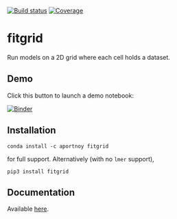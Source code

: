 [![Build status](https://travis-ci.org/kutaslab/fitgrid.svg?branch=master)](https://travis-ci.org/kutaslab/fitgrid)
[![Coverage](https://codecov.io/gh/kutaslab/fitgrid/branch/master/graph/badge.svg)](https://codecov.io/gh/kutaslab/fitgrid)

# fitgrid

Run models on a 2D grid where each cell holds a dataset.

## Demo

Click this button to launch a demo notebook:

[![Binder](https://mybinder.org/badge.svg)](https://mybinder.org/v2/gh/kutaslab/fitgrid/master?filepath=notebooks/Demo.ipynb)

## Installation

    conda install -c aportnoy fitgrid

for full support.  Alternatively (with no `lmer` support),

    pip3 install fitgrid

## Documentation

Available [here](https://kutaslab.github.io/fitgrid).
